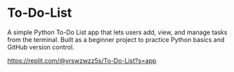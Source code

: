 # To-Do-List
A simple Python To-Do List app that lets users add, view, and manage tasks from the terminal. Built as a beginner project to practice Python basics and GitHub version control.

https://replit.com/@yrswzwzz5s/To-Do-List?s=app
